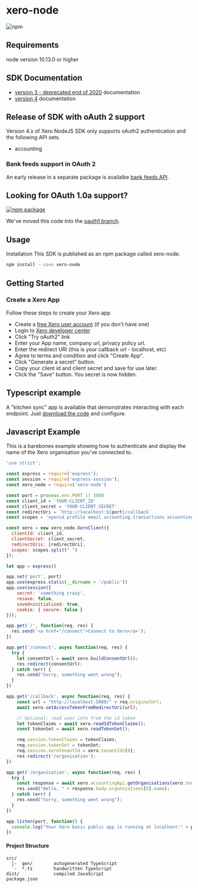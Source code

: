 # xero-node
![npm](https://img.shields.io/npm/v/xero-node?label=xero-node)

## Requirements
node version 10.13.0 or higher

## SDK Documentation
* [version 3 - deprecated end of 2020](https://xeroapi.github.io/xero-node/v3/index.html) documentation
* [version 4](https://xeroapi.github.io/xero-node/v4) documentation

## Release of SDK with oAuth 2 support
Version 4.x of Xero NodeJS SDK only supports oAuth2 authentication and the following API sets.
* accounting

### Bank feeds support in OAuth 2
An early release in a separate package is availalbe [bank feeds API](https://github.com/XeroAPI/xero-node-bankfeeds).

## Looking for OAuth 1.0a support?
[![npm package](https://img.shields.io/badge/npm%20package-3.1.2-blue.svg)](https://www.npmjs.com/package/xero-node/v/3.1.2)

We've moved this code into the [oauth1 branch](https://github.com/XeroAPI/xero-node/tree/oauth1).

## Usage
Installation
This SDK is published as an npm package called xero-node.

```sh
npm install --save xero-node
```

## Getting Started

### Create a Xero App
Follow these steps to create your Xero app

* Create a [free Xero user account](https://www.xero.com/us/signup/api/) (if you don't have one)
* Login to [Xero developer center](https://developer.xero.com/myapps)
* Click "Try oAuth2" link
* Enter your App name, company url, privacy policy url.
* Enter the redirect URI (this is your callback url - localhost, etc)
* Agree to terms and condition and click "Create App".
* Click "Generate a secret" button.
* Copy your client id and client secret and save for use later.
* Click the "Save" button. You secret is now hidden.

## Typescript example
A "kitchen sync" app is available that demonstrates interacting with each endpoint.
Just [download the code](https://github.com/XeroAPI/xero-node-oauth2-app) and configure.

## Javascript Example
This is a barebones example showing how to authenticate and display the
name of the Xero organisation you've connected to.

```js
'use strict';

const express = require('express');
const session = require('express-session');
const xero_node = require('xero-node')

const port = process.env.PORT || 3000
const client_id = 'YOUR-CLIENT_ID'
const client_secret = 'YOUR-CLIENT_SECRET'
const redirectUri = `http://localhost:${port}/callback`
const scopes = 'openid profile email accounting.transactions accounting.settings offline_access'

const xero = new xero_node.XeroClient({
  clientId: client_id,
  clientSecret: client_secret,
  redirectUris: [redirectUri],
  scopes: scopes.split(" ")
});

let app = express()

app.set('port', port)
app.use(express.static(__dirname + '/public'))
app.use(session({
    secret: 'something crazy',
    resave: false,
    saveUninitialized: true,
    cookie: { secure: false }
}));

app.get('/', function(req, res) {
  res.send('<a href="/connect">Connect to Xero</a>');
})

app.get('/connect', async function(req, res) {
  try {
    let consentUrl = await xero.buildConsentUrl();
    res.redirect(consentUrl);
  } catch (err) {
    res.send("Sorry, something went wrong");
  }
})

app.get('/callback', async function(req, res) {
    const url = "http://localhost:5000/" + req.originalUrl;
    await xero.setAccessTokenFromRedirectUri(url);

    // Optional: read user info from the id token
    let tokenClaims = await xero.readIdTokenClaims();
    const tokenSet = await xero.readTokenSet();

    req.session.tokenClaims = tokenClaims;
    req.session.tokenSet = tokenSet;
    req.session.xeroTenantId = xero.tenantIds[0];
    res.redirect('/organisation');
})

app.get('/organisation', async function(req, res) {
  try {
    const response = await xero.accountingApi.getOrganisations(xero.tenantIds[0])
    res.send("Hello, " + response.body.organisations[0].name);
  } catch (err) {
    res.send("Sorry, something went wrong");
  }
})

app.listen(port, function() {
  console.log("Your Xero basic public app is running at localhost:" + port)
})
```

#### Project Structure
```
src/
  |-  gen/        autogenerated TypeScript
  `-  *.ts        handwritten TypeScript
dist/             compiled JavaScript
package.json
```
